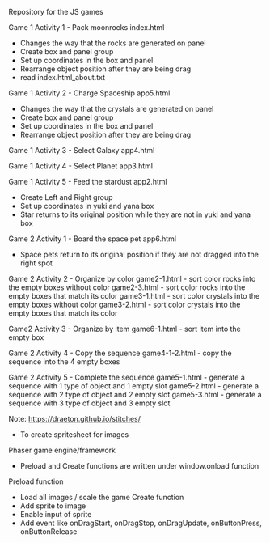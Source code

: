 Repository for the JS games


Game 1 Activity 1 - Pack moonrocks
index.html
- Changes the way that the rocks are generated on panel
- Create box and panel group
- Set up coordinates in the box and panel
- Rearrange object position after they are being drag
- read index.html_about.txt

Game 1 Activity 2 - Charge Spaceship
app5.html
- Changes the way that the crystals are generated on panel
- Create box and panel group
- Set up coordinates in the box and panel
- Rearrange object position after they are being drag

Game 1 Activity 3 - Select Galaxy
app4.html

Game 1 Activity 4 - Select Planet
app3.html

Game 1 Activity 5 - Feed the stardust
app2.html 
- Create Left and Right group
- Set up coordinates in yuki and yana box
- Star returns to its original position while they are not in yuki and yana box


Game 2 Activity 1 - Board the space pet
app6.html 
- Space pets return to its original position if they are not dragged into the right spot

Game 2 Activity 2 - Organize by color 
game2-1.html - sort color rocks into the empty boxes without color
game2-3.html - sort color rocks into the empty boxes that match its color
game3-1.html - sort color crystals into the empty boxes without color
game3-2.html - sort color crystals into the empty boxes that match its color

Game2 Activity 3 - Organize by item
game6-1.html - sort item into the empty box

Game 2 Activity 4 - Copy the sequence
game4-1-2.html - copy the sequence into the 4 empty boxes

Game 2 Activity 5 - Complete the sequence
game5-1.html - generate a sequence with 1 type of object and 1 empty slot
game5-2.html - generate a sequence with 2 type of object and 2 empty slot
game5-3.html - generate a sequence with 3 type of object and 3 empty slot


Note:
https://draeton.github.io/stitches/
- To create spritesheet for images

Phaser game engine/framework
- Preload and Create functions are written under window.onload function

Preload function 
- Load all images / scale the game 
Create function 
- Add sprite to image 
- Enable input of sprite
- Add event like onDragStart, onDragStop, onDragUpdate, onButtonPress, onButtonRelease


